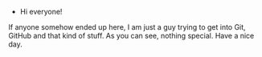 * Hi everyone!

If anyone somehow ended up here, I am just a guy trying to get into Git, GitHub and that kind of stuff. As you can see, nothing special. Have a nice day.
